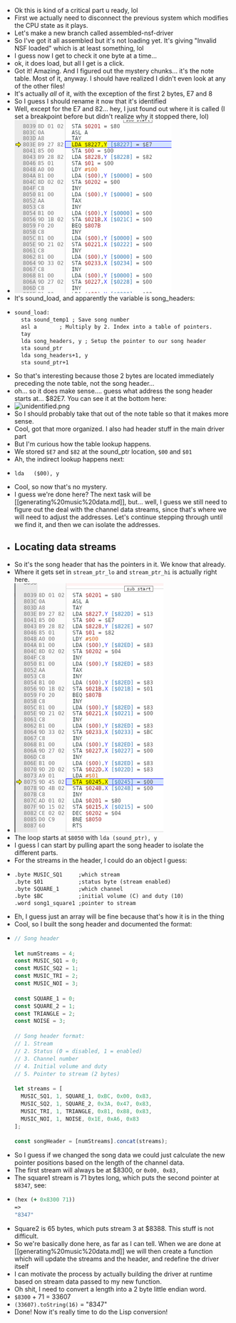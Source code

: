 - Ok this is kind of a critical part u ready, lol
- First we actually need to disconnect the previous system which modifies the CPU state as it plays.
- Let's make a new branch called assembled-nsf-driver
- So I've got it all assembled but it's not loading yet. It's giving "Invalid NSF loaded" which is at least something, lol
- I guess now I get to check it one byte at a time...
- ok, it does load, but all I get is a click.
- Got it! Amazing. And I figured out the mystery chunks... it's the note table. Most of it, anyway. I should have realized I didn't even look at any of the other files!
- It's actually *all* of it, with the exception of the first 2 bytes, E7 and 8
- So I guess I should rename it now that it's identified
- Well, except for the E7 and 82... hey, I just found out where it is called (I set a breakpoint before but didn't realize why it stopped there, lol)
- ![8227.png](../assets/8227_1709504564498_0.png)
- It's sound_load, and apparently the variable is song_headers:
- ```z80
  sound_load:
  	sta	sound_temp1	; Save song number
  	asl	a		; Multiply by 2. Index into a table of pointers.
  	tay
  	lda	song_headers, y	; Setup the pointer to our song header
  	sta	sound_ptr
  	lda	song_headers+1, y
  	sta	sound_ptr+1
  ```
- So that's interesting because those 2 bytes are located immediately preceding the note table, not the song header...
- oh... so it does make sense.... guess what address the song header starts at... $82E7. You can see it at the bottom here:
- ![unidentified.png](../assets/unidentified_1709435813943_0.png)
- So I should probably take that out of the note table so that it makes more sense.
- Cool, got that more organized. I also had header stuff in the main driver part
- But I'm curious how the table lookup happens.
- We stored `$E7` and `$82` at the sound_ptr location, `$00` and `$01`
- Ah, the indirect lookup happens next:
- ```z80
  lda	($00), y
  ```
- Cool, so now that's no mystery.
- I guess we're done here? The next task will be [[generating%20music%20data.md]], but... well, I guess we still need to figure out the deal with the channel data streams, since that's where we will need to adjust the addresses. Let's continue stepping through until we find it, and then we can isolate the addresses.
- ## Locating data streams
- So it's the song header that has the pointers in it. We know that already.
- Where it gets set in `stream_ptr_lo` and `stream_ptr_hi` is actually right here.
- ![sound-load.png](../assets/sound-load_1709510477253_0.png)
- The loop starts at `$8050` with `lda (sound_ptr), y`
- I guess I can start by pulling apart the song header to isolate the different parts.
- For the streams in the header, I could do an object I guess:
- ```z80
  .byte MUSIC_SQ1     ;which stream
  .byte $01           ;status byte (stream enabled)
  .byte SQUARE_1      ;which channel
  .byte $BC           ;initial volume (C) and duty (10)
  .word song1_square1 ;pointer to stream
  ```
- Eh, I guess just an array will be fine because that's how it is in the thing
- Cool, so I built the song header and documented the format:
- ```js
  // Song header
  
  let numStreams = 4;
  const MUSIC_SQ1 = 0;
  const MUSIC_SQ2 = 1;
  const MUSIC_TRI = 2;
  const MUSIC_NOI = 3;
  
  const SQUARE_1 = 0;
  const SQUARE_2 = 1;
  const TRIANGLE = 2;
  const NOISE = 3;
  
  // Song header format:
  // 1. Stream
  // 2. Status (0 = disabled, 1 = enabled)
  // 3. Channel number
  // 4. Initial volume and duty
  // 5. Pointer to stream (2 bytes)
  
  let streams = [
    MUSIC_SQ1, 1, SQUARE_1, 0xBC, 0x00, 0x83,
    MUSIC_SQ2, 1, SQUARE_2, 0x3A, 0x47, 0x83,
    MUSIC_TRI, 1, TRIANGLE, 0x81, 0x88, 0x83,
    MUSIC_NOI, 1, NOISE, 0x1E, 0xA6, 0x83
  ];
  
  const songHeader = [numStreams].concat(streams);
  ```
- So I guess if we changed the song data we could just calculate the new pointer positions based on the length of the channel data.
- The first stream will always be at $8300, or `0x00, 0x83,`
- The square1 stream is 71 bytes long, which puts the second pointer at `$8347`, see:
- ```clojure
  (hex (+ 0x8300 71))
  => 
  "8347" 
  ```
- Square2 is 65 bytes, which puts stream 3 at $8388. This stuff is not difficult.
- So we're basically done here, as far as I can tell. When we are done at [[generating%20music%20data.md]] we will then create a function which will update the streams and the header, and redefine the driver itself
- I can motivate the process by actually building the driver at runtime based on stream data passed to my new function.
- Oh shit, I need to convert a length into a 2 byte little endian word.
- `$8300` + 71 = 33607
- `(33607).toString(16)` = "8347"
- Done! Now it's really time to do the Lisp conversion!
